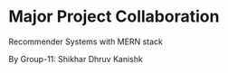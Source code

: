 # Major Project Collaboration

Recommender Systems with MERN stack

By Group-11: 
Shikhar
Dhruv 
Kanishk

